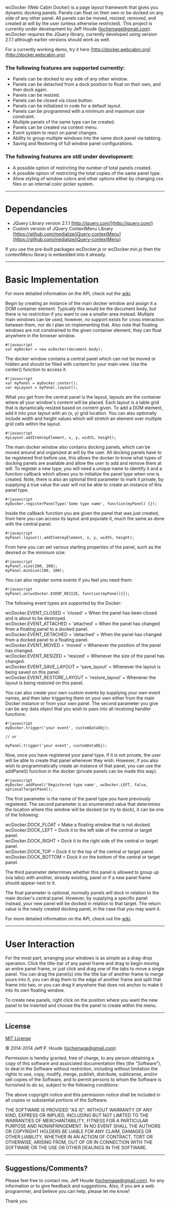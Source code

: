 wcDocker (Web Cabin Docker) is a page layout framework that gives you dynamic docking panels.  Panels can float on their own or be docked on any side of any other panel.  All panels can be moved, resized, removed, and created at will by the user (unless otherwise restricted).  This project is currently under development by Jeff Houde (lochemage@gmail.com).  wcDocker requires the JQuery library, currently developed using version 2.1.1 although earlier versions should work as well.

For a currently working demo, try it here [http://docker.webcabin.org](http://docker.webcabin.org)

### The following features are supported currently: ###

* Panels can be docked to any side of any other window.
* Panels can be detached from a dock position to float on their own, and then dock again.
* Panels can be resized.
* Panels can be closed via close button.
* Panels can be initialized in code for a default layout.
* Panels can be programmed with a minimum and maximum size constraint.
* Multiple panels of the same type can be created.
* Panels can be created via context menu.
* Event system to react on panel changes.
* Ability to group multiple windows into the same dock panel via tabbing.
* Saving and Restoring of full window panel configurations.

### The following features are still under development: ###

* A possible option of restricting the number of total panels created.
* A possible option of restricting the total copies of the same panel type.
* Allow styling of window colors and other options either by changing css files or an internal color picker system.

****
# Dependancies #

* JQuery Library version 2.1.1 [http://jquery.com/](http://jquery.com/)
* Custom version of JQuery ContextMenu Library [https://github.com/medialize/jQuery-contextMenu](https://github.com/medialize/jQuery-contextMenu)

If you use the pre-built packages wcDocker.js or wcDocker.min.js then the contextMenu library is embedded into it already.

****
# Basic Implementation #

For more detailed information on the API, check out the [wiki](https://bitbucket.org/WebCabin/wcdocker/wiki/Home).

Begin by creating an instance of the main docker window and assign it a DOM container element.
Typically this would be the document body, but there is no restriction if you want to use a
smaller area instead.  Multiple main windows can be used, however, no support exists for
cross interaction between them, nor do I plan on implementing that.  Also note that floating
windows are not constrained to the given container element, they can float anywhere in the browser window.
```
#!javascript
var myDocker = new wcDocker(document.body);
```
The docker window contains a central panel which can not be moved or hidden and should be
filled with content for your main view.  Use the center() function to access it.

```
#!javascript
var myPanel = myDocker.center();
var myLayout = myPanel.layout();
```
What you get from the central panel is the layout, layouts are the container where all your window's content will be placed.
Each layout is a table grid that is dynamically resized based on content given. To add a DOM element, add it into your
layout with an (x, y) grid location. You can also optionally include width and height values which will stretch an element
over multiple grid cells within the layout.
```
#!javascript
myLayout.addItem(myElement, x, y, width, height);
```
The main docker window also contains docking panels, which can be moved around and organized at will by the user.
All docking panels have to be registered first before use, this allows the docker to know what types
of docking panels are available and allow the user to add and remove them at will.  To register a new type,
you will need a unique name to identify it and a function callback which allows you to initialize the panel type when
one is created.  Note, there is also an optional third parameter to mark it private, by supplying a true value the user will not be able to create an instance of this panel type.
```
#!javascript
myDocker.registerPanelType('Some type name', function(myPanel) {});
```
Inside the callback function you are given the panel that was just created, from here you can
access its layout and populate it, much the same as done with the central panel.
```
#!javascript
myPanel.layout().addItem(myElement, x, y, width, height);
```
From here you can set various starting properties of the panel, such as
the desired or the minimum size:
```
#!javascript
myPanel.size(200, 200);
myPanel.minSize(100, 100);
```
You can also register some events if you feel you need them:

```
#!javascript
myPanel.on(wcDocker.EVENT_RESIZE, function(myPanel){});
```
The following event types are supported by the Docker:  

wcDocker.EVENT_CLOSED         = 'closed' = When the panel has been closed and is about to be destroyed.  
wcDocker.EVENT_ATTACHED       = 'attached' = When the panel has changed from a floating panel to a docked panel.  
wcDocker.EVENT_DETACHED       = 'detached' = When the panel has changed from a docked panel to a floating panel.  
wcDocker.EVENT_MOVED          = 'moved' = Whenever the position of the panel has changed.  
wcDocker.EVENT_RESIZED        = 'resized' = Whenever the size of the panel has changed.  
wcDocker.EVENT_SAVE_LAYOUT    = 'save_layout' = Whenever the layout is being saved on this panel.  
wcDocker.EVENT_RESTORE_LAYOUT = 'restore_layout' = Whenever the layout is being restored on this panel.  

You can also create your own custom events by supplying your own event names, and then later triggering
them on your own either from the main Docker instance or from your own panel.  The second parameter you give
can be any data object that you wish to pass into all receiving handler functions:
```
#!javascript
myDocker.trigger('your event', customDataObj);

// or

myPanel.trigger('your event', customDataObj);
```
Now, once you have registered your panel type, if it is not private, the user will be able to create that panel
whenever they wish.  However, if you also wish to programmatically create an instance of that panel, you can
use the addPanel() function in the docker (private panels can be made this way).
```
#!javascript
myDocker.addPanel('Registered type name', wcDocker.LEFT, false, optionalTargetPanel);
```
The first parameter is the name of the panel type you have previously registered.
The second parameter is an enumerated value that determines the location where this window will be docked
(or try to dock), it can be one of the following:  

wcDocker.DOCK_FLOAT    = Make a floating window that is not docked.  
wcDocker.DOCK_LEFT     = Dock it to the left side of the central or target panel.  
wcDocker.DOCK_RIGHT    = Dock it to the right side of the central or target panel.  
wcDocker.DOCK_TOP      = Dock it to the top of the central or target panel.  
wcDocker.DOCK_BOTTOM   = Dock it on the bottom of the central or target panel.  

The third parameter determines whether this panel is allowed to group up (via tabs) with another, already existing,
panel or if a new panel frame should appear next to it.

The final parameter is optional, normally panels will dock in relation to the main docker's central
panel. However, by supplying a specific panel instead, your new panel will be docked in relation to that target.
The return value is the newly created docking panel, in the case that you may want it.

For more detailed information on the API, check out the [wiki](https://bitbucket.org/WebCabin/wcdocker/wiki/Home).

****
# User Interaction #

For the most part, arranging your windows is as simple as a drag-drop operation.  Click the title-bar of any panel frame and drag to begin moving an entire panel frame, or just click and drag one of the tabs to move a single panel.  You can drag the panel(s) into the title bar of another frame to merge yours into it, you can drag them to the edge of another frame and split that frame into two, or you can drag it anywhere that does not anchor to make it into its own floating window.

To create new panels, right click on the position where you want the new panel to be inserted and choose the the panel to create within the menu.

****
## License ##

[MIT License](http://www.opensource.org/licenses/mit-license.php)

&copy; 2014-2014 Jeff P. Houde ([lochemage@gmail.com](mailto:lochemage@gmail.com))

Permission is hereby granted, free of charge, to any person obtaining a copy of this software and associated documentation files (the "Software"), to deal in the Software without restriction, including without limitation the rights to use, copy, modify, merge, publish, distribute, sublicense, and/or sell copies of the Software, and to permit persons to whom the Software is furnished to do so, subject to the following conditions:

The above copyright notice and this permission notice shall be included in all copies or substantial portions of the Software.

THE SOFTWARE IS PROVIDED "AS IS", WITHOUT WARRANTY OF ANY KIND, EXPRESS OR IMPLIED, INCLUDING BUT NOT LIMITED TO THE WARRANTIES OF MERCHANTABILITY, FITNESS FOR A PARTICULAR PURPOSE AND NONINFRINGEMENT. IN NO EVENT SHALL THE AUTHORS OR COPYRIGHT HOLDERS BE LIABLE FOR ANY CLAIM, DAMAGES OR OTHER LIABILITY, WHETHER IN AN ACTION OF CONTRACT, TORT OR OTHERWISE, ARISING FROM, OUT OF OR IN CONNECTION WITH THE SOFTWARE OR THE USE OR OTHER DEALINGS IN THE SOFTWARE.

****
## Suggestions/Comments? ##
Please feel free to contact me, Jeff Houde ([lochemage@gmail.com](mailto:lochemage@gmail.com)), for any information or to give feedback and suggestions.  Also, if you are a web programmer, and believe you can help, please let me know!

Thank you